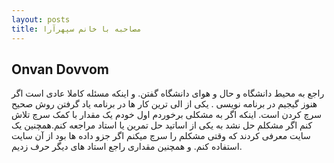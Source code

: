 ```yaml
---
layout: posts
title: مصاحبه با خانم سپهرآرا
---
```


## Onvan Dovvom

راجع به محیط دانشگاه و حال و هوای دانشگاه گفتن. و اینکه مسئله کاملا عادی است اگر هنوز گیجیم در برنامه نویسی .
یکی از الی ترین کار ها در برنامه یاد گرفتن روش صحیح سرچ کردن است. اینکه اگر به مشکلی برخوردم اول خودم یک مقدار با کمک سرچ تلاش کنم اگر مشکلم حل نشد به یکی از اساتید حل تمرین یا استاد مراجعه کنم.همچنین یک سایت معرفی کردند که وقتی مشکلم را سرچ میکنم اگر جزو داده ها  بود از آن سایت استفاده کنم.
و همچنین مقداری راجع استاد های دیگر حرف زدیم.